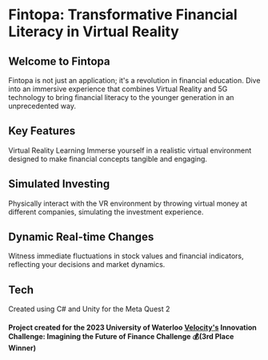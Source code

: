 # Fintopa: Transformative Financial Literacy in Virtual Reality

## Welcome to Fintopa
Fintopa is not just an application; it's a revolution in financial education. Dive into an immersive experience that combines Virtual Reality and 5G technology to bring financial literacy to the younger generation in an unprecedented way.

## Key Features
Virtual Reality Learning
Immerse yourself in a realistic virtual environment designed to make financial concepts tangible and engaging.

## Simulated Investing
Physically interact with the VR environment by throwing virtual money at different companies, simulating the investment experience.

## Dynamic Real-time Changes
Witness immediate fluctuations in stock values and financial indicators, reflecting your decisions and market dynamics.

## Tech

Created using C# and Unity for the Meta Quest 2

#### Project created for the 2023 University of Waterloo [Velocity's](https://velocityincubator.com/) Innovation Challenge: Imagining the Future of Finance Challenge 💰(3rd Place Winner) 


